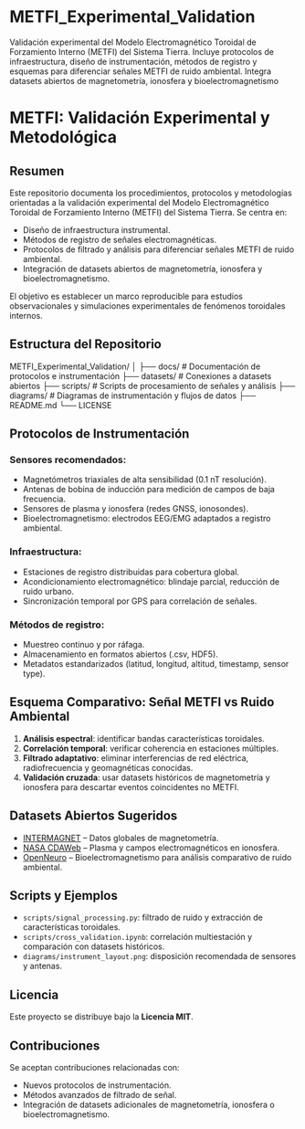 # METFI_Experimental_Validation
Validación experimental del Modelo Electromagnético Toroidal de Forzamiento Interno (METFI) del Sistema Tierra. Incluye protocolos de infraestructura, diseño de instrumentación, métodos de registro y esquemas para diferenciar señales METFI de ruido ambiental. Integra datasets abiertos de magnetometría, ionosfera y bioelectromagnetismo
# METFI: Validación Experimental y Metodológica

## Resumen
Este repositorio documenta los procedimientos, protocolos y metodologías orientadas a la validación experimental del Modelo Electromagnético Toroidal de Forzamiento Interno (METFI) del Sistema Tierra. Se centra en:

- Diseño de infraestructura instrumental.
- Métodos de registro de señales electromagnéticas.
- Protocolos de filtrado y análisis para diferenciar señales METFI de ruido ambiental.
- Integración de datasets abiertos de magnetometría, ionosfera y bioelectromagnetismo.

El objetivo es establecer un marco reproducible para estudios observacionales y simulaciones experimentales de fenómenos toroidales internos.

## Estructura del Repositorio

METFI_Experimental_Validation/
│
├── docs/ # Documentación de protocolos e instrumentación
├── datasets/ # Conexiones a datasets abiertos
├── scripts/ # Scripts de procesamiento de señales y análisis
├── diagrams/ # Diagramas de instrumentación y flujos de datos
├── README.md
└── LICENSE


## Protocolos de Instrumentación

### Sensores recomendados:
- Magnetómetros triaxiales de alta sensibilidad (0.1 nT resolución).
- Antenas de bobina de inducción para medición de campos de baja frecuencia.
- Sensores de plasma y ionosfera (redes GNSS, ionosondes).
- Bioelectromagnetismo: electrodos EEG/EMG adaptados a registro ambiental.

### Infraestructura:
- Estaciones de registro distribuidas para cobertura global.
- Acondicionamiento electromagnético: blindaje parcial, reducción de ruido urbano.
- Sincronización temporal por GPS para correlación de señales.

### Métodos de registro:
- Muestreo continuo y por ráfaga.
- Almacenamiento en formatos abiertos (.csv, HDF5).
- Metadatos estandarizados (latitud, longitud, altitud, timestamp, sensor type).

## Esquema Comparativo: Señal METFI vs Ruido Ambiental

1. **Análisis espectral**: identificar bandas características toroidales.
2. **Correlación temporal**: verificar coherencia en estaciones múltiples.
3. **Filtrado adaptativo**: eliminar interferencias de red eléctrica, radiofrecuencia y geomagnéticas conocidas.
4. **Validación cruzada**: usar datasets históricos de magnetometría y ionosfera para descartar eventos coincidentes no METFI.

## Datasets Abiertos Sugeridos

- [INTERMAGNET](https://www.intermagnet.org/) – Datos globales de magnetometría.
- [NASA CDAWeb](https://cdaweb.gsfc.nasa.gov/) – Plasma y campos electromagnéticos en ionosfera.
- [OpenNeuro](https://openneuro.org/) – Bioelectromagnetismo para análisis comparativo de ruido ambiental.

## Scripts y Ejemplos

- `scripts/signal_processing.py`: filtrado de ruido y extracción de características toroidales.
- `scripts/cross_validation.ipynb`: correlación multiestación y comparación con datasets históricos.
- `diagrams/instrument_layout.png`: disposición recomendada de sensores y antenas.

## Licencia
Este proyecto se distribuye bajo la **Licencia MIT**.

## Contribuciones
Se aceptan contribuciones relacionadas con:
- Nuevos protocolos de instrumentación.
- Métodos avanzados de filtrado de señal.
- Integración de datasets adicionales de magnetometría, ionosfera o bioelectromagnetismo.
